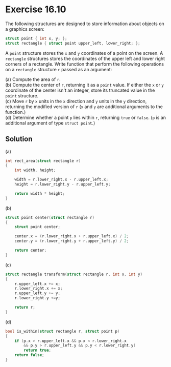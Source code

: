 # Exercise 16.10

The following structures are designed to store information about objects on a
graphics screen:

```c
struct point { int x, y; };
struct rectangle { struct point upper_left, lower_right; };
```

A `point` structure stores the `x` and `y` coordinates of a point on the screen.
A `rectangle` structures stores the coordinates of the upper left and lower right
corners of a rectangle. Write function that perform the following operations on a
`rectangle` structure `r` passed as an argument:

(a) Compute the area of `r`.  
(b) Compute the center of `r`, returning it as a `point` value. If either the `x`
or `y` coordinate of the center isn't an integer, store its truncated value in
the `point` structure.  
(c) Move `r` by `x` units in the `x` direction and `y` units in the `y` direction,
returning the modified version of `r` (`x` and `y` are additional arguments to the
function.)  
(d) Determine whether a point `p` lies within `r`, returning `true` or `false`.
(`p` is an additional argument of type `struct point`.)

## Solution

(a)

```c
int rect_area(struct rectangle r)
{
    int width, height;

    width = r.lower_right.x - r.upper_left.x;
    height = r.lower_right.y - r.upper_left.y;

    return width * height;
}
```

(b)

```c
struct point center(struct rectangle r)
{
    struct point center;

    center.x = (r.lower_right.x + r.upper_left.x) / 2;
    center.y = (r.lower_right.y + r.upper_left.y) / 2;

    return center;
}
```

(c)

```c
struct rectangle transform(struct rectangle r, int x, int y)
{
    r.upper_left.x += x;
    r.lower_right.x += x;
    r.upper_left.y += y;
    r.lower_right.y +=y;

    return r;
}
```

(d)

```c
bool is_within(struct rectangle r, struct point p)
{
    if (p.x > r.upper_left.x && p.x < r.lower_right.x
        && p.y > r.upper_left.y && p.y < r.lower_right.y)
        return true;
    return false;
}
```

